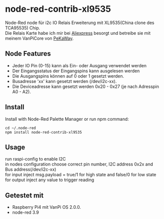 # node-red-contrib-xl9535

Node-Red node für i2c IO Relais Erweiterung mit XL9535(China clone des TCA95535) Chip.<br>
Die Relais Karte habe ich mir bei [Aliexpress](https://de.aliexpress.com/i/1005005883903139.html) besorgt
und betreibe sie mit meinem VanPiCore von [PeKaWay](https://pekaway.de/collections/alle-produkte/products/van-pi-core-pcb).<br>

## Node Features
- Jeder IO Pin (0-15) kann als Ein- oder Ausgang verwendet werden
- Der Eingangsstatus der Eingangspins kann ausgelesen werden
- Die Ausgangspins können auf 0 oder 1 gesetzt werden.
- Busadresse 'xx' kann gesetzt werden (/dev/i2c-xx).
- Die Deviceadresse kann gesetzt werden 0x20 - 0x27 (je nach Adresspin A0 - A2).

## Install

Install with Node-Red Palette Manager or run npm command:
```
cd ~/.node-red
npm install node-red-contrib-xl9535
```
## Usage

run raspi-config to enable I2C<br>
in nodes configuration choose correct pin number, I2C address 0x2x and Bus address(/dev/i2c-xx) <br>
for input inject msg.payload = true/1 for high state and false/0 for low state<br>
for output inject any value to trigger reading<br>

## Getestet mit
- Raspberry Pi4 mit VanPi OS 2.0.0.
- node-red 3.9

